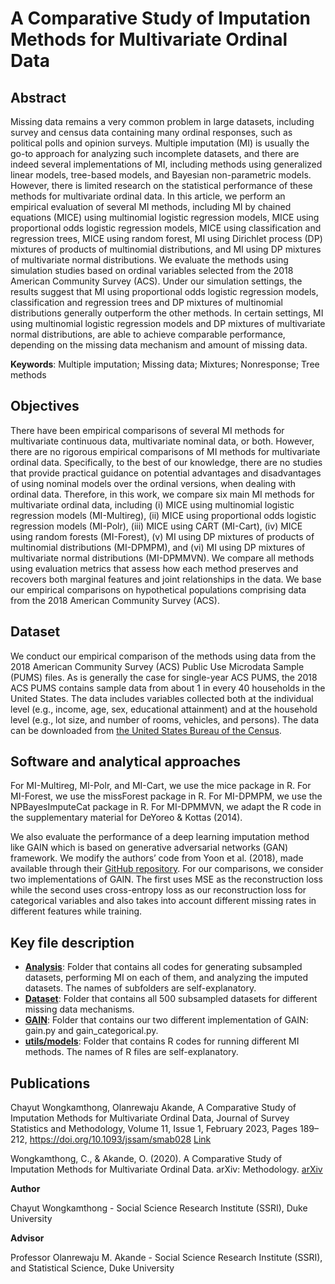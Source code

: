 # A Comparative Study of Imputation Methods for Multivariate Ordinal Data

## Abstract
Missing data remains a very common problem in large datasets, including survey and census data containing many ordinal responses, such as political polls and opinion surveys. Multiple imputation (MI) is usually the go-to approach for analyzing such incomplete datasets, and there are indeed several implementations of MI, including methods using generalized linear models, tree-based models, and Bayesian non-parametric models. However, there is limited research on the statistical performance of these methods for multivariate ordinal data. In this article, we perform an empirical evaluation of several MI methods, including MI by chained equations (MICE) using multinomial logistic regression models, MICE using proportional odds logistic regression models, MICE using classification and regression trees, MICE using random forest, MI using Dirichlet process (DP) mixtures of products of multinomial distributions, and MI using DP mixtures of multivariate normal distributions. We evaluate the methods using simulation studies based on ordinal variables selected from the 2018 American Community Survey (ACS). Under our simulation settings, the results suggest that MI using proportional odds logistic regression models, classification and regression trees and DP mixtures of multinomial distributions generally outperform the other methods. In certain settings, MI using multinomial logistic regression models and DP mixtures of multivariate normal distributions, are able to achieve comparable performance, depending on the missing data mechanism and amount of missing data.

**Keywords**: Multiple imputation; Missing data; Mixtures; Nonresponse; Tree methods

## Objectives

There have been empirical comparisons of several MI methods for multivariate continuous data, multivariate nominal data, or both. However, there are no rigorous empirical comparisons of MI methods for multivariate ordinal data. Specifically, to the best of our knowledge, there are no studies that provide practical guidance on potential advantages and disadvantages of using nominal models over the ordinal versions, when dealing with ordinal data. Therefore, in this work, we compare six main MI methods for multivariate ordinal data, including (i) MICE using multinomial logistic regression models (MI-Multireg), (ii) MICE using proportional odds logistic regression models (MI-Polr), (iii) MICE using CART (MI-Cart), (iv) MICE using random forests (MI-Forest), (v) MI using DP mixtures of products of multinomial distributions (MI-DPMPM), and (vi) MI using DP mixtures of multivariate normal distributions (MI-DPMMVN). We compare all methods using evaluation metrics that assess how each method preserves and recovers both marginal features and joint relationships in the data. We base our empirical comparisons on hypothetical populations comprising data from the 2018 American Community Survey (ACS).

## Dataset

We conduct our empirical comparison of the methods using data from the 2018 American Community Survey (ACS) Public Use Microdata Sample (PUMS) files. As is generally the case for single-year ACS PUMS, the 2018 ACS PUMS contains sample data from about 1 in every 40 households in the United States. The data includes variables collected both at the individual level (e.g., income, age, sex, educational attainment) and at the household level (e.g., lot size, and number of rooms, vehicles, and persons). The data can be downloaded from [the United States Bureau of the Census](https://www2.census.gov/programs-surveys/acs/data/pums/2018/).

## Software and analytical approaches

For MI-Multireg, MI-Polr, and MI-Cart, we use the mice package in R. For MI-Forest, we use the missForest package in R. For MI-DPMPM, we use the NPBayesImputeCat package in R. For MI-DPMMVN, we adapt the R code in the supplementary material for DeYoreo & Kottas (2014). 

We also evaluate the performance of a deep learning imputation method like GAIN which is based on generative adversarial networks (GAN) framework. We modify the authors’ code from Yoon et al. (2018), made available through their [GitHub repository](https://github.com/jsyoon0823/GAIN). For our comparisons, we consider two implementations of GAIN. The first uses MSE as the reconstruction loss while the second uses cross-entropy loss as our reconstruction loss for categorical variables and also takes into account different missing rates in different features while training.

## Key file description
* **[Analysis](https://github.com/ChayutWo/Nonparam-oridinal-nominal/tree/master/Analysis)**: Folder that contains all codes for generating subsampled datasets, performing MI on each of them, and analyzing the imputed datasets. The names of subfolders are self-explanatory.
* **[Dataset](https://github.com/ChayutWo/Nonparam-oridinal-nominal/tree/master/Datasets)**: Folder that contains all 500 subsampled datasets for different missing data mechanisms.
* **[GAIN](https://github.com/ChayutWo/Nonparam-oridinal-nominal/tree/master/GAIN)**: Folder that contains our two different implementation of GAIN: gain.py and gain_categorical.py.
* **[utils/models](https://github.com/ChayutWo/Nonparam-oridinal-nominal/tree/master/utils/models)**: Folder that contains R codes for running different MI methods. The names of R files are self-explanatory.

## Publications
Chayut Wongkamthong, Olanrewaju Akande, A Comparative Study of Imputation Methods for Multivariate Ordinal Data, Journal of Survey Statistics and Methodology, Volume 11, Issue 1, February 2023, Pages 189–212, https://doi.org/10.1093/jssam/smab028 [Link](https://academic.oup.com/jssam/article-abstract/11/1/189/6384871?redirectedFrom=fulltext)

Wongkamthong, C., & Akande, O. (2020). A Comparative Study of Imputation Methods for Multivariate Ordinal Data. arXiv: Methodology. [arXiv](https://arxiv.org/abs/2010.10471)

**Author**

Chayut Wongkamthong - Social Science Research Institute (SSRI), Duke University

**Advisor**

Professor Olanrewaju M. Akande - Social Science Research Institute (SSRI), and Statistical Science, Duke University

